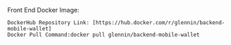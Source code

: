 
Front End Docker Image:

    DockerHub Repository Link: [https://hub.docker.com/r/glennin/backend-mobile-wallet]
    Docker Pull Command:docker pull glennin/backend-mobile-wallet